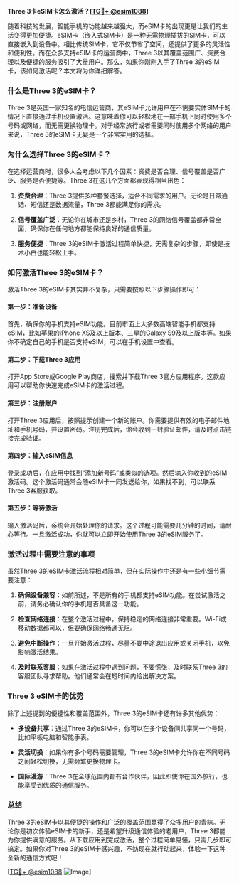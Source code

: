 **Three 3卡eSIM卡怎么激活？[[TG💪+ @esim1088](https://t.me/s/esim1088)]**

随着科技的发展，智能手机的功能越来越强大，而eSIM卡的出现更是让我们的生活变得更加便捷。eSIM卡（嵌入式SIM卡）是一种无需物理插拔的SIM卡，可以直接嵌入到设备中。相比传统SIM卡，它不仅节省了空间，还提供了更多的灵活性和便利性。而在众多支持eSIM卡的运营商中，Three 3以其覆盖范围广、资费合理以及便捷的服务吸引了大量用户。那么，如果你刚刚入手了Three 3的eSIM卡，该如何激活呢？本文将为你详细解答。

### **什么是Three 3的eSIM卡？**

Three 3是英国一家知名的电信运营商，其eSIM卡允许用户在不需要实体SIM卡的情况下直接通过手机设置激活。这意味着你可以轻松地在一部手机上同时使用多个号码或网络，而无需更换物理卡。对于经常旅行或者需要同时使用多个网络的用户来说，Three 3的eSIM卡无疑是一个非常实用的选择。

### **为什么选择Three 3的eSIM卡？**

在选择运营商时，很多人会考虑以下几个因素：资费是否合理、信号覆盖是否广泛、服务是否便捷等。Three 3在这几个方面都表现得相当出色：

1. **资费合理**：Three 3提供多种套餐选择，适合不同需求的用户。无论是日常通话、短信还是数据流量，Three 3都能满足你的需求。
   
2. **信号覆盖广泛**：无论你在城市还是乡村，Three 3的网络信号覆盖都非常全面，确保你在任何地方都能保持良好的通信质量。

3. **服务便捷**：Three 3的eSIM卡激活过程简单快捷，无需复杂的步骤，即使是技术小白也能轻松上手。

### **如何激活Three 3的eSIM卡？**

激活Three 3的eSIM卡其实并不复杂，只需要按照以下步骤操作即可：

#### **第一步：准备设备**
首先，确保你的手机支持eSIM功能。目前市面上大多数高端智能手机都支持eSIM，比如苹果的iPhone XS及以上版本、三星的Galaxy S9及以上版本等。如果你不确定自己的手机是否支持eSIM，可以在手机设置中查看。

#### **第二步：下载Three 3应用**
打开App Store或Google Play商店，搜索并下载Three 3官方应用程序。这款应用可以帮助你快速完成eSIM卡的激活过程。

#### **第三步：注册账户**
打开Three 3应用后，按照提示创建一个新的账户。你需要提供有效的电子邮件地址和手机号码，并设置密码。注册完成后，你会收到一封验证邮件，请及时点击链接完成验证。

#### **第四步：输入eSIM信息**
登录成功后，在应用中找到“添加新号码”或类似的选项。然后输入你收到的eSIM激活码。这个激活码通常会随eSIM卡一同发送给你，如果找不到，可以联系Three 3客服获取。

#### **第五步：等待激活**
输入激活码后，系统会开始处理你的请求。这个过程可能需要几分钟的时间，请耐心等待。一旦激活成功，你就可以立即开始使用Three 3的eSIM服务了。

### **激活过程中需要注意的事项**

虽然Three 3的eSIM卡激活流程相对简单，但在实际操作中还是有一些小细节需要注意：

1. **确保设备兼容**：如前所述，不是所有的手机都支持eSIM功能。在尝试激活之前，请务必确认你的手机是否具备这一功能。

2. **检查网络连接**：在整个激活过程中，保持稳定的网络连接非常重要。Wi-Fi或移动数据都可以，但要确保网络畅通无阻。

3. **避免中断操作**：一旦开始激活过程，尽量不要中途退出应用或关闭手机，以免影响激活结果。

4. **及时联系客服**：如果在激活过程中遇到问题，不要慌张，及时联系Three 3的客服团队寻求帮助。他们通常会在短时间内给出解决方案。

### **Three 3 eSIM卡的优势**

除了上述提到的便捷性和覆盖范围外，Three 3的eSIM卡还有许多其他优势：

- **多设备共享**：通过Three 3的eSIM卡，你可以在多个设备间共享同一个号码，比如平板电脑和智能手表。
  
- **灵活切换**：如果你有多个号码需要管理，Three 3的eSIM卡允许你在不同号码之间轻松切换，无需频繁更换物理卡。

- **国际漫游**：Three 3在全球范围内都有合作伙伴，因此即使你在国外旅行，也能享受到优质的通信服务。

### **总结**

Three 3的eSIM卡以其便捷的操作和广泛的覆盖范围赢得了众多用户的青睐。无论你是初次体验eSIM卡的新手，还是希望升级通信体验的老用户，Three 3都能为你提供满意的服务。从下载应用到完成激活，整个过程简单易懂，只需几步即可搞定。如果你对Three 3的eSIM卡感兴趣，不妨现在就行动起来，体验一下这种全新的通信方式吧！

[[TG💪+ @esim1088](https://t.me/s/esim1088) ![Image](https://i.postimg.cc/4NQfJmqS/Snipaste-2025-05-13-00-14-12.png)]
